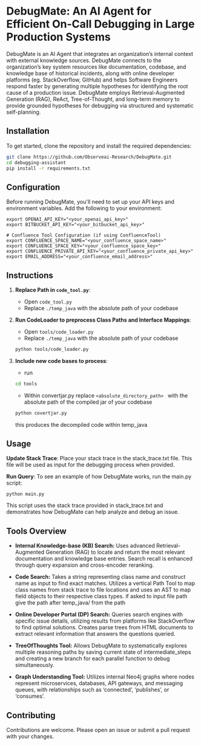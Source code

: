 # DebugMate: An AI Agent for Efficient On-Call Debugging in Large Production Systems

DebugMate is an AI Agent that integrates an organization’s internal context with external knowledge sources. DebugMate connects to the organization’s key system resources like documentation, codebase, and knowledge base of historical incidents, along with online developer platforms (eg. StackOverflow, GitHub) and helps Software Engineers respond faster by generating multiple hypotheses for identifying the root cause of a production issue. DebugMate employs Retrieval-Augmented Generation (RAG), ReAct, Tree-of-Thought, and long-term memory to provide grounded hypotheses for debugging via structured and systematic self-planning.

## Installation

To get started, clone the repository and install the required dependencies:

```bash
git clone https://github.com/Observeai-Research/DebugMate.git
cd debugging-assistant
pip install -r requirements.txt
```

## Configuration
Before running DebugMate, you'll need to set up your API keys and environment variables. Add the following to your environment:

```
export OPENAI_API_KEY="<your_openai_api_key>"
export BITBUCKET_API_KEY="<your_bitbucket_api_key>"

# Confluence Tool Configuration (if using ConfluenceTool)
export CONFLUENCE_SPACE_NAME="<your_confluence_space_name>"
export CONFLUENCE_SPACE_KEY="<your_confluence_space_key>"
export CONFLUENCE_PRIVATE_API_KEY="<your_confluence_private_api_key>"
export EMAIL_ADDRESS="<your_confluence_email_address>"
```

## Instructions

1. **Replace Path in `code_tool.py`**:
    - Open `code_tool.py`
    - Replace `./temp_java` with the absolute path of your codebase

2. **Run CodeLoader to preprocess Class Paths and Interface Mappings**:
    - Open `tools/code_loader.py`
    - Replace `./temp_java` with the absolute path of your codebase
    ```sh
    python tools/code_loader.py
    ```

3. **Include new code bases to process**: 
    - run 
    ```sh
    cd tools
    ```
    - Within convertjar.py replace `<absolute_directory_path> ` with the absolute path of the compiled jar of your codebase
    ```sh
    python covertjar.py
    ```
    this produces the decompiled code within temp_java 

## Usage

**Update Stack Trace**: Place your stack trace in the stack_trace.txt file. This file will be used as input for the debugging process when provided.

**Run Query**: To see an example of how DebugMate works, run the main.py script:

```python main.py```

This script uses the stack trace provided in stack_trace.txt and demonstrates how DebugMate can help analyze and debug an issue.

## Tools Overview
- **Internal Knowledge-base (KB) Search:**
Uses advanced Retrieval-Augmented Generation (RAG) to locate and return the most relevant documentation and knowledge base entries. Search recall is enhanced through query expansion and cross-encoder reranking.

- **Code Search:**
Takes a string representing class name and construct name as input to find exact matches. Utilizes a vertical Path Tool to map class names from stack trace to file locations and uses an AST to map field objects to their respective class types.
if asked to input file path give the path after temp_java/ from the path

- **Online Developer Portal (DP) Search:**
Queries search engines with specific issue details, utilizing results from platforms like StackOverflow to find optimal solutions. Creates parse trees from HTML documents to extract relevant information that answers the questions queried.

- **TreeOfThoughts Tool:**
Allows DebugMate to  systematically explores multiple reasoning paths by saving current state of intermediate_steps and creating a new branch for each parallel function to debug simultaneously.

- **Graph Understanding Tool:**
Utilizes internal Neo4j graphs where nodes represent microservices, databases, API gateways, and messaging queues, with relationships such as ‘connected’, ‘publishes’, or ‘consumes’.

## Contributing
Contributions are welcome. Please open an issue or submit a pull request with your changes.
